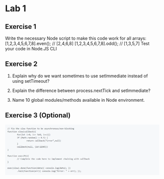 # Lab 1
## Exercise 1
Write the necessary Node script to make this code work for all arrays:
[1,2,3,4,5,6,7,8].even(); // [2,4,6,8]
[1,2,3,4,5,6,7,8].odd(); // [1,3,5,7]
Test your code in Node.JS CLI

## Exercise 2
1. Explain why do we want sometimes to use setImmediate instead of using setTimeout? 

2. Explain the difference between process.nextTick and setImmediate?

3. Name 10 global modules/methods available in Node environment.

## Exercise 3 (Optional)


![](exercise3.PNG)
